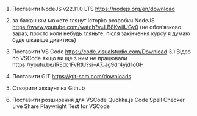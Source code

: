 1. Поставити NodeJS  v22.11.0 LTS
https://nodejs.org/en/download
 
2. за бажанням можете глянут історію розробки NodeJS https://www.youtube.com/watch?v=LB8KwiiUGy0
(не обовʼязково зараз, просто коли небудь гляньте, після закінчення курсу я думаю буде цікавіше дивитись)
 
3. Поставити VS Code https://code.visualstudio.com/Download
3.1 Відео по VSCode якщо ви ще з ним не працювали https://youtu.be/IREdc1FvRtU?si=A7_Jg9dr4yjd1oGH
 
4. Поставити GIT https://git-scm.com/downloads
 
5. Створити аккаунт на Github
 
6. Поставити розширення для VSCode
Quokka.js
Code Spell Checker
Live Share
Playwright Test for VSCode
